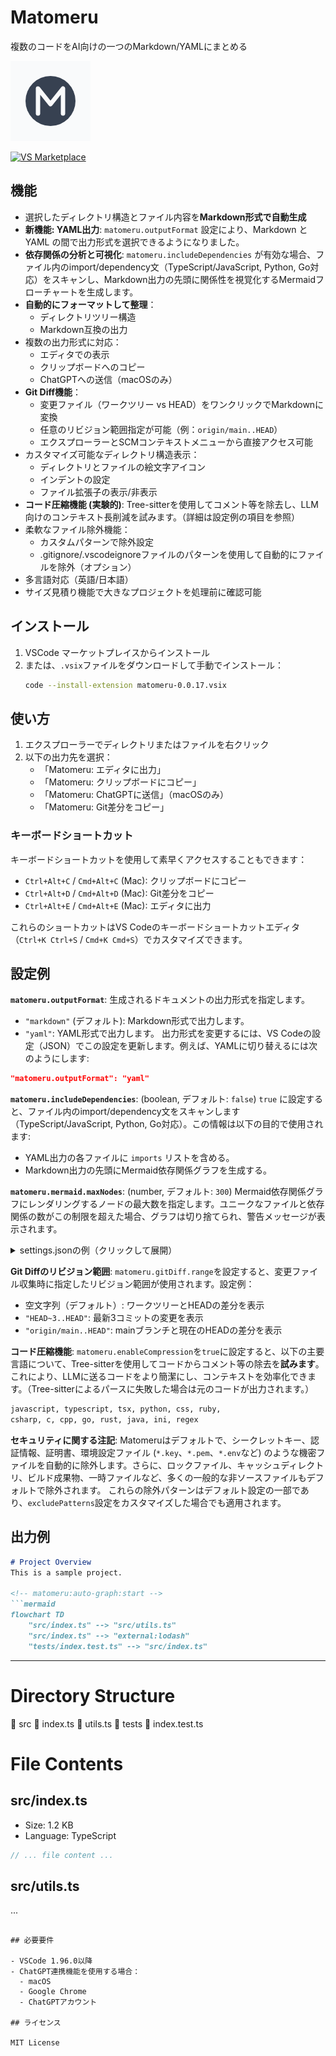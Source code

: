 # Matomeru

複数のコードをAI向けの一つのMarkdown/YAMLにまとめる

<img src="images/icon.png" width="128" height="128" alt="Matomeru Icon">

[![VS Marketplace](https://img.shields.io/visual-studio-marketplace/v/romot-co.matomeru)](https://marketplace.visualstudio.com/items?itemName=romot.matomeru)

## 機能

- 選択したディレクトリ構造とファイル内容を**Markdown形式で自動生成**
- **新機能: YAML出力**: `matomeru.outputFormat` 設定により、Markdown と YAML の間で出力形式を選択できるようになりました。
- **依存関係の分析と可視化**: `matomeru.includeDependencies` が有効な場合、ファイル内のimport/dependency文（TypeScript/JavaScript, Python, Go対応）をスキャンし、Markdown出力の先頭に関係性を視覚化するMermaidフローチャートを生成します。
- **自動的にフォーマットして整理**：
  - ディレクトリツリー構造
  - Markdown互換の出力
- 複数の出力形式に対応：
  - エディタでの表示
  - クリップボードへのコピー
  - ChatGPTへの送信（macOSのみ）
- **Git Diff機能**：
  - 変更ファイル（ワークツリー vs HEAD）をワンクリックでMarkdownに変換
  - 任意のリビジョン範囲指定が可能（例：`origin/main..HEAD`）
  - エクスプローラーとSCMコンテキストメニューから直接アクセス可能
- カスタマイズ可能なディレクトリ構造表示：
  - ディレクトリとファイルの絵文字アイコン
  - インデントの設定
  - ファイル拡張子の表示/非表示
- **コード圧縮機能 (実験的)**: Tree-sitterを使用してコメント等を除去し、LLM向けのコンテキスト長削減を試みます。（詳細は設定例の項目を参照）
- 柔軟なファイル除外機能：
  - カスタムパターンで除外設定
  - .gitignore/.vscodeignoreファイルのパターンを使用して自動的にファイルを除外（オプション）
- 多言語対応（英語/日本語）
- サイズ見積り機能で大きなプロジェクトを処理前に確認可能

## インストール

1. VSCode マーケットプレイスからインストール
2. または、`.vsix`ファイルをダウンロードして手動でインストール：
   ```bash
   code --install-extension matomeru-0.0.17.vsix
   ```

## 使い方

1. エクスプローラーでディレクトリまたはファイルを右クリック
2. 以下の出力先を選択：
   - 「Matomeru: エディタに出力」
   - 「Matomeru: クリップボードにコピー」
   - 「Matomeru: ChatGPTに送信」（macOSのみ）
   - 「Matomeru: Git差分をコピー」

### キーボードショートカット

キーボードショートカットを使用して素早くアクセスすることもできます：
- `Ctrl+Alt+C` / `Cmd+Alt+C` (Mac): クリップボードにコピー
- `Ctrl+Alt+D` / `Cmd+Alt+D` (Mac): Git差分をコピー
- `Ctrl+Alt+E` / `Cmd+Alt+E` (Mac): エディタに出力

これらのショートカットはVS Codeのキーボードショートカットエディタ（`Ctrl+K Ctrl+S` / `Cmd+K Cmd+S`）でカスタマイズできます。

## 設定例

**`matomeru.outputFormat`**: 生成されるドキュメントの出力形式を指定します。
  - `"markdown"` (デフォルト): Markdown形式で出力します。
  - `"yaml"`: YAML形式で出力します。
  出力形式を変更するには、VS Codeの設定（JSON）でこの設定を更新します。例えば、YAMLに切り替えるには次のようにします:
  ```json
  "matomeru.outputFormat": "yaml"
  ```

**`matomeru.includeDependencies`**: (boolean, デフォルト: `false`) `true` に設定すると、ファイル内のimport/dependency文をスキャンします（TypeScript/JavaScript, Python, Go対応）。この情報は以下の目的で使用されます:
  - YAML出力の各ファイルに `imports` リストを含める。
  - Markdown出力の先頭にMermaid依存関係グラフを生成する。

**`matomeru.mermaid.maxNodes`**: (number, デフォルト: `300`) Mermaid依存関係グラフにレンダリングするノードの最大数を指定します。ユニークなファイルと依存関係の数がこの制限を超えた場合、グラフは切り捨てられ、警告メッセージが表示されます。

<details>
<summary>settings.jsonの例（クリックして展開）</summary>

```json
{
  "matomeru.outputFormat": "markdown",
  "matomeru.maxFileSize": 1048576,
  "matomeru.excludePatterns": [
    "node_modules/**",
    ".git/**",
    "dist/**",
    "build/**",
    "coverage/**",
    ".DS_Store",
    "Thumbs.db",
    "*.key",
    "*.env*",
    "package-lock.json"
  ],
  "matomeru.chatGptIntegration": false,
  "matomeru.directoryStructure.directoryIcon": "📁",
  "matomeru.directoryStructure.fileIcon": "📄",
  "matomeru.directoryStructure.indentSize": 2,
  "matomeru.directoryStructure.showFileExtensions": true,
  "matomeru.prefixText": "",
  "matomeru.useGitignore": false,
  "matomeru.useVscodeignore": false,
  "matomeru.enableCompression": false,
  "matomeru.includeDependencies": false,
  "matomeru.mermaid.maxNodes": 300,
  "matomeru.gitDiff.range": ""
}
```
</details>

**Git Diffのリビジョン範囲**: `matomeru.gitDiff.range`を設定すると、変更ファイル収集時に指定したリビジョン範囲が使用されます。設定例：
- 空文字列（デフォルト）: ワークツリーとHEADの差分を表示
- `"HEAD~3..HEAD"`: 最新3コミットの変更を表示
- `"origin/main..HEAD"`: mainブランチと現在のHEADの差分を表示

**コード圧縮機能**: `matomeru.enableCompression`を`true`に設定すると、以下の主要言語について、Tree-sitterを使用してコードからコメント等の除去を**試みます**。これにより、LLMに送るコードをより簡潔にし、コンテキストを効率化できます。（Tree-sitterによるパースに失敗した場合は元のコードが出力されます。）

```txt
javascript, typescript, tsx, python, css, ruby, 
csharp, c, cpp, go, rust, java, ini, regex
```

**セキュリティに関する注記**: Matomeruはデフォルトで、シークレットキー、認証情報、証明書、環境設定ファイル
(`*.key`、`*.pem`、`*.env`など) のような機密ファイルを自動的に除外します。さらに、ロックファイル、キャッシュディレクトリ、ビルド成果物、一時ファイルなど、多くの一般的な非ソースファイルもデフォルトで除外されます。
これらの除外パターンはデフォルト設定の一部であり、`excludePatterns`設定をカスタマイズした場合でも適用されます。

## 出力例

```markdown
# Project Overview
This is a sample project.

<!-- matomeru:auto-graph:start -->
```mermaid
flowchart TD
    "src/index.ts" --> "src/utils.ts"
    "src/index.ts" --> "external:lodash"
    "tests/index.test.ts" --> "src/index.ts"
```
<!-- matomeru:auto-graph:end -->
---

# Directory Structure
📁 src
  📄 index.ts
  📄 utils.ts
📁 tests
  📄 index.test.ts

# File Contents

## src/index.ts
- Size: 1.2 KB
- Language: TypeScript

```typescript
// ... file content ...
```

## src/utils.ts
...
```

## 必要要件

- VSCode 1.96.0以降
- ChatGPT連携機能を使用する場合：
  - macOS
  - Google Chrome
  - ChatGPTアカウント

## ライセンス

MIT License 